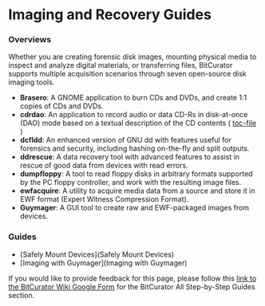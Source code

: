 Imaging and Recovery Guides
===========================





### Overviews

Whether you are creating forensic disk images, mounting physical media to inspect and analyze digital materials, or transferring files, BitCurator supports multiple acquisition scenarios through seven open-source disk imaging tools.

* **Brasero**: A GNOME application to burn CDs and DVDs, and create 1:1 copies of CDs and DVDs.
* **cdrdao**: An application to record audio or data CD-Rs in disk-at-once (DAO) mode based on a textual description of the CD contents ( [toc-file](https://cdrdao.sourceforge.net/example.html#toc-file-example) )
* **dcfldd**: An enhanced version of GNU dd with features useful for forensics and security, including hashing on-the-fly and split outputs.
* **ddrescue**: A data recovery tool with advanced features to assist in rescue of good data from devices with read errors.
* **dumpfloppy**: A tool to read floppy disks in arbitrary formats supported by the PC floppy controller, and work with the resulting image files.
* **ewfacquire**: A utility to acquire media data from a source and store it in EWF format (Expert Witness Compression Format).
* **Guymager**: A GUI tool to create raw and EWF-packaged images from devices.


### Guides

* [Safely Mount Devices](Safely Mount Devices)
* [Imaging with Guymager](Imaging with Guymager)

  








 If you would like to provide feedback for this page, please follow this [link to the BitCurator Wiki Google Form](https://docs.google.com/forms/d/e/1FAIpQLSelmRx1VmgDEg3dU5_8cXZy9MZ5v8_sAl-Ur2nPFLAi6Lvu2w/viewform?usp=sf_link) for the BitCurator All Step-by-Step Guides section.


